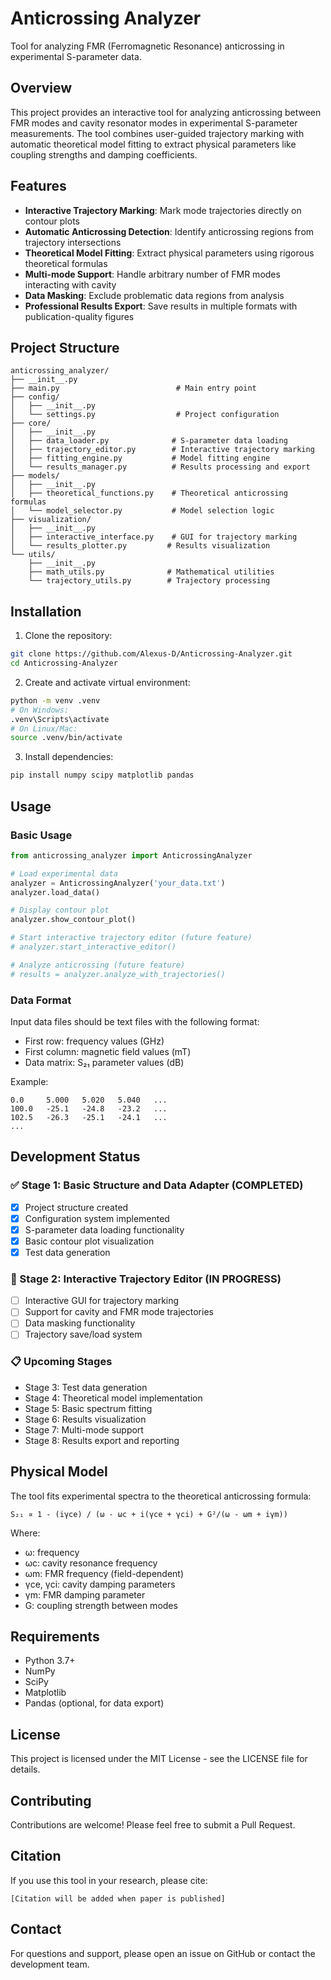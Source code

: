 # Anticrossing Analyzer

Tool for analyzing FMR (Ferromagnetic Resonance) anticrossing in experimental S-parameter data.

## Overview

This project provides an interactive tool for analyzing anticrossing between FMR modes and cavity resonator modes in experimental S-parameter measurements. The tool combines user-guided trajectory marking with automatic theoretical model fitting to extract physical parameters like coupling strengths and damping coefficients.

## Features

- **Interactive Trajectory Marking**: Mark mode trajectories directly on contour plots
- **Automatic Anticrossing Detection**: Identify anticrossing regions from trajectory intersections  
- **Theoretical Model Fitting**: Extract physical parameters using rigorous theoretical formulas
- **Multi-mode Support**: Handle arbitrary number of FMR modes interacting with cavity
- **Data Masking**: Exclude problematic data regions from analysis
- **Professional Results Export**: Save results in multiple formats with publication-quality figures

## Project Structure

```
anticrossing_analyzer/
├── __init__.py
├── main.py                          # Main entry point
├── config/
│   ├── __init__.py
│   └── settings.py                  # Project configuration
├── core/
│   ├── __init__.py
│   ├── data_loader.py              # S-parameter data loading
│   ├── trajectory_editor.py        # Interactive trajectory marking
│   ├── fitting_engine.py           # Model fitting engine
│   └── results_manager.py          # Results processing and export
├── models/
│   ├── __init__.py
│   ├── theoretical_functions.py    # Theoretical anticrossing formulas
│   └── model_selector.py           # Model selection logic
├── visualization/
│   ├── __init__.py
│   ├── interactive_interface.py    # GUI for trajectory marking
│   └── results_plotter.py         # Results visualization
└── utils/
    ├── __init__.py
    ├── math_utils.py              # Mathematical utilities
    └── trajectory_utils.py        # Trajectory processing
```

## Installation

1. Clone the repository:
```bash
git clone https://github.com/Alexus-D/Anticrossing-Analyzer.git
cd Anticrossing-Analyzer
```

2. Create and activate virtual environment:
```bash
python -m venv .venv
# On Windows:
.venv\Scripts\activate
# On Linux/Mac:
source .venv/bin/activate
```

3. Install dependencies:
```bash
pip install numpy scipy matplotlib pandas
```

## Usage

### Basic Usage

```python
from anticrossing_analyzer import AnticrossingAnalyzer

# Load experimental data
analyzer = AnticrossingAnalyzer('your_data.txt')
analyzer.load_data()

# Display contour plot
analyzer.show_contour_plot()

# Start interactive trajectory editor (future feature)
# analyzer.start_interactive_editor()

# Analyze anticrossing (future feature)
# results = analyzer.analyze_with_trajectories()
```

### Data Format

Input data files should be text files with the following format:
- First row: frequency values (GHz)
- First column: magnetic field values (mT)  
- Data matrix: S₂₁ parameter values (dB)

Example:
```
0.0     5.000   5.020   5.040   ...
100.0   -25.1   -24.8   -23.2   ...  
102.5   -26.3   -25.1   -24.1   ...
...
```

## Development Status

### ✅ Stage 1: Basic Structure and Data Adapter (COMPLETED)
- [x] Project structure created
- [x] Configuration system implemented
- [x] S-parameter data loading functionality
- [x] Basic contour plot visualization
- [x] Test data generation

### 🚧 Stage 2: Interactive Trajectory Editor (IN PROGRESS)
- [ ] Interactive GUI for trajectory marking
- [ ] Support for cavity and FMR mode trajectories
- [ ] Data masking functionality
- [ ] Trajectory save/load system

### 📋 Upcoming Stages
- Stage 3: Test data generation
- Stage 4: Theoretical model implementation
- Stage 5: Basic spectrum fitting
- Stage 6: Results visualization
- Stage 7: Multi-mode support
- Stage 8: Results export and reporting

## Physical Model

The tool fits experimental spectra to the theoretical anticrossing formula:

```
S₂₁ ∝ 1 - (iγce) / (ω - ωc + i(γce + γci) + G²/(ω - ωm + iγm))
```

Where:
- ω: frequency
- ωc: cavity resonance frequency  
- ωm: FMR frequency (field-dependent)
- γce, γci: cavity damping parameters
- γm: FMR damping parameter
- G: coupling strength between modes

## Requirements

- Python 3.7+
- NumPy
- SciPy  
- Matplotlib
- Pandas (optional, for data export)

## License

This project is licensed under the MIT License - see the LICENSE file for details.

## Contributing

Contributions are welcome! Please feel free to submit a Pull Request.

## Citation

If you use this tool in your research, please cite:

```
[Citation will be added when paper is published]
```

## Contact

For questions and support, please open an issue on GitHub or contact the development team.